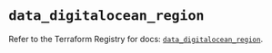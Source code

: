 # `data_digitalocean_region`

Refer to the Terraform Registry for docs: [`data_digitalocean_region`](https://registry.terraform.io/providers/digitalocean/digitalocean/2.49.0/docs/data-sources/region).
